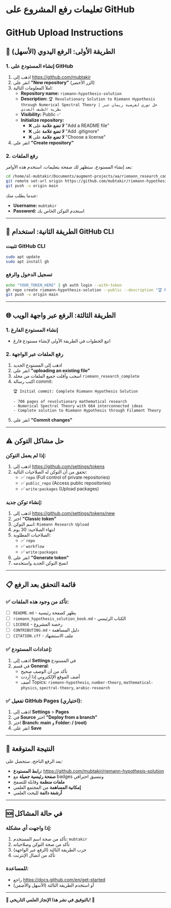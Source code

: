 # تعليمات رفع المشروع على GitHub
# GitHub Upload Instructions

## 🚀 الطريقة الأولى: الرفع اليدوي (الأسهل)

### 1. إنشاء المستودع على GitHub
1. اذهب إلى https://github.com/mubtakir
2. انقر على **"New repository"** (الزر الأخضر)
3. املأ المعلومات التالية:
   - **Repository name:** `riemann-hypothesis-solution`
   - **Description:** `🏆 Revolutionary Solution to Riemann Hypothesis through Numerical Spectral Theory | حل ثوري لفرضية ريمان عبر نظرية الطيف العددي`
   - **Visibility:** Public ✅
   - **Initialize repository:** 
     - ❌ **لا تضع علامة** على "Add a README file"
     - ❌ **لا تضع علامة** على "Add .gitignore"
     - ❌ **لا تضع علامة** على "Choose a license"
4. انقر على **"Create repository"**

### 2. رفع الملفات
بعد إنشاء المستودع، ستظهر لك صفحة بتعليمات. استخدم هذه الأوامر:

```bash
cd /home/al-mubtakir/Documents/augment-projects/aa/riemann_research_complete
git remote set-url origin https://github.com/mubtakir/riemann-hypothesis-solution.git
git push -u origin main
```

عندما يطلب منك:
- **Username:** `mubtakir`
- **Password:** استخدم التوكن الخاص بك

---

## 🔧 الطريقة الثانية: استخدام GitHub CLI

### تثبيت GitHub CLI
```bash
sudo apt update
sudo apt install gh
```

### تسجيل الدخول والرفع
```bash
echo "YOUR_TOKEN_HERE" | gh auth login --with-token
gh repo create riemann-hypothesis-solution --public --description "🏆 Revolutionary Solution to Riemann Hypothesis through Numerical Spectral Theory"
git push -u origin main
```

---

## 🌐 الطريقة الثالثة: الرفع عبر واجهة الويب

### 1. إنشاء المستودع الفارغ
- اتبع الخطوات في الطريقة الأولى لإنشاء مستودع فارغ

### 2. رفع الملفات عبر الواجهة
1. اذهب إلى المستودع الجديد
2. انقر على **"uploading an existing file"**
3. اسحب وأفلت جميع الملفات من مجلد `riemann_research_complete`
4. اكتب رسالة commit:
   ```
   🏆 Initial commit: Complete Riemann Hypothesis Solution
   
   - 706 pages of revolutionary mathematical research
   - Numerical Spectral Theory with 664 interconnected ideas
   - Complete solution to Riemann Hypothesis through Filament Theory
   ```
5. انقر على **"Commit changes"**

---

## ⚠️ حل مشاكل التوكن

### إذا لم يعمل التوكن:
1. اذهب إلى https://github.com/settings/tokens
2. تحقق من أن التوكن له الصلاحيات التالية:
   - ✅ `repo` (Full control of private repositories)
   - ✅ `public_repo` (Access public repositories)
   - ✅ `write:packages` (Upload packages)

### إنشاء توكن جديد:
1. اذهب إلى https://github.com/settings/tokens/new
2. اختر **"Classic token"**
3. اسم التوكن: `Riemann Research Upload`
4. انتهاء الصلاحية: 30 يوم
5. الصلاحيات المطلوبة:
   - ✅ `repo`
   - ✅ `workflow`
   - ✅ `write:packages`
6. انقر على **"Generate token"**
7. انسخ التوكن الجديد واستخدمه

---

## 📋 قائمة التحقق بعد الرفع

### ✅ تأكد من وجود هذه الملفات:
- [ ] `README.md` - يظهر كصفحة رئيسية
- [ ] `riemann_hypothesis_solution_book.md` - الكتاب الرئيسي
- [ ] `LICENSE` - رخصة المشروع
- [ ] `CONTRIBUTING.md` - دليل المساهمة
- [ ] `CITATION.cff` - ملف الاستشهاد

### ✅ إعدادات المستودع:
1. اذهب إلى **Settings** في المستودع
2. في قسم **General**:
   - تأكد من أن الوصف صحيح
   - أضف الموقع الإلكتروني إذا أردت
   - أضف Topics: `riemann-hypothesis`, `number-theory`, `mathematical-physics`, `spectral-theory`, `arabic-research`

### ✅ تفعيل GitHub Pages (اختياري):
1. اذهب إلى **Settings** > **Pages**
2. في **Source** اختر **"Deploy from a branch"**
3. اختر **Branch: main** و **Folder: / (root)**
4. انقر على **Save**

---

## 🎯 النتيجة المتوقعة

بعد الرفع الناجح، ستحصل على:
- **رابط المستودع:** https://github.com/mubtakir/riemann-hypothesis-solution
- **صفحة رئيسية جميلة** مع badges وتنسيق احترافي
- **ملفات منظمة** وقابلة للتصفح
- **إمكانية المساهمة** من المجتمع العلمي
- **أرشفة دائمة** للبحث العلمي

---

## 🆘 في حالة المشاكل

### إذا واجهت أي مشكلة:
1. تأكد من صحة اسم المستخدم: `mubtakir`
2. تأكد من صحة التوكن وصلاحياته
3. جرب الطريقة الثالثة (الرفع عبر الواجهة)
4. تأكد من اتصال الإنترنت

### للمساعدة:
- راجع https://docs.github.com/en/get-started
- أو استخدم الطريقة الثالثة (الأسهل والأضمن)

---

**🌟 بالتوفيق في نشر هذا الإنجاز العلمي التاريخي! 🌟**
